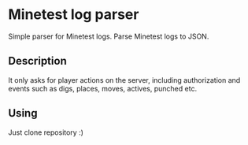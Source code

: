 # Minetest log parser
Simple parser for Minetest logs. Parse Minetest logs to JSON.

## Description
It only asks for player actions on the server, including authorization and events such as digs, places, moves, actives, punched etc.

## Using
Just clone repository :)